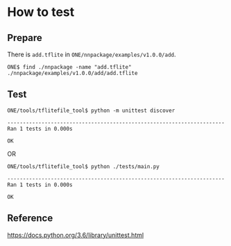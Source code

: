 # How to test

## Prepare

There is `add.tflite` in `ONE/nnpackage/examples/v1.0.0/add`.

```
ONE$ find ./nnpackage -name "add.tflite"
./nnpackage/examples/v1.0.0/add/add.tflite
```

## Test

```
ONE/tools/tflitefile_tool$ python -m unittest discover

----------------------------------------------------------------------
Ran 1 tests in 0.000s

OK
```

OR

```
ONE/tools/tflitefile_tool$ python ./tests/main.py

----------------------------------------------------------------------
Ran 1 tests in 0.000s

OK
```

## Reference

https://docs.python.org/3.6/library/unittest.html
